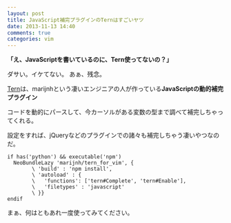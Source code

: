 ```yaml
---
layout: post
title: JavaScript補完プラグインのTernはすごいヤツ
date: 2013-11-13 14:40
comments: true
categories: vim
---
```


**「え、JavaScriptを書いているのに、Tern使ってないの？」**

ダサい。イケてない。
あぁ、残念。

<!-- more -->

[Tern](https://github.com/marijnh/tern)は、marijnhという凄いエンジニアの人が作っている**JavaScriptの動的補完プラグイン**

コードを動的にパースして、今カーソルがある変数の型まで調べて補完しちゃってくれる。

設定をすれば、jQueryなどのプラグインでの諸々も補完しちゃう凄いやつなのだ。

```vim
if has('python') && executable('npm')
  NeoBundleLazy 'marijnh/tern_for_vim', {
        \ 'build' : 'npm install',
        \ 'autoload' : {
        \   'functions': ['tern#Complete', 'tern#Enable'],
        \   'filetypes' : 'javascript'
        \ }}
endif
```

まぁ、何はともあれ一度使ってみてください。
